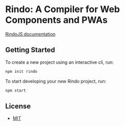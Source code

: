 # Rindo: A Compiler for Web Components and PWAs

[RindoJS documentation](https://rindojs.web.app/)

## Getting Started

To create a new project using an interactive cli, run:

```bash
npm init rindo
```

To start developing your new Rindo project, run:

```bash
npm start
```

## License

 - [MIT](./LICENSE.md)
